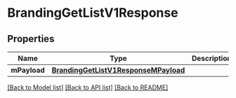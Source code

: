 # BrandingGetListV1Response

## Properties
Name | Type | Description | Notes
------------ | ------------- | ------------- | -------------
**mPayload** | [**BrandingGetListV1ResponseMPayload**](BrandingGetListV1ResponseMPayload.md) |  | 

[[Back to Model list]](../README.md#documentation-for-models) [[Back to API list]](../README.md#documentation-for-api-endpoints) [[Back to README]](../README.md)


